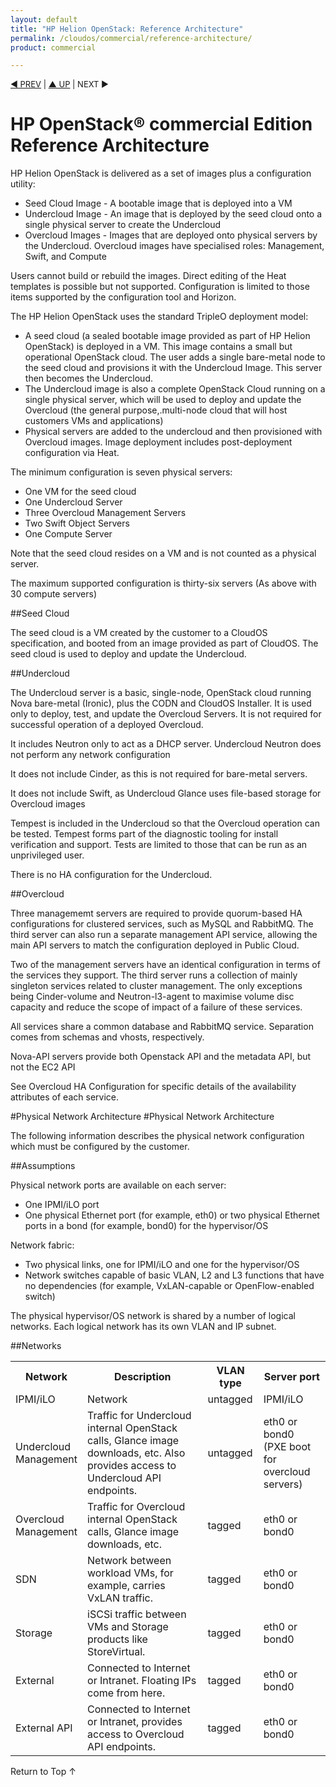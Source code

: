 ```yaml
---
layout: default
title: "HP Helion OpenStack: Reference Architecture"
permalink: /cloudos/commercial/reference-architecture/
product: commercial

---
```


<script>

function PageRefresh {
onLoad="window.refresh"
}

PageRefresh();

</script>


<p style="font-size: small;"> <a href="/cloudos/commercial/">&#9664; PREV</a> | <a href="/cloudos/commercial/">&#9650; UP</a> | NEXT &#9654; </p>

# HP OpenStack&#174; commercial Edition Reference Architecture
HP Helion OpenStack is delivered as a set of images plus a configuration utility:

- Seed Cloud Image - A bootable image that is deployed into a VM
- Undercloud Image - An image that is deployed by the seed cloud onto a single physical server to create the Undercloud
- Overcloud Images - Images that are deployed onto physical servers by the Undercloud. Overcloud images have specialised roles:   Management, Swift, and Compute 

Users cannot build or rebuild the images.  Direct editing of the Heat templates is possible but not supported.  Configuration is limited to those items supported by the configuration tool and Horizon. 

The HP Helion OpenStack uses the standard TripleO deployment model:

- A seed cloud (a sealed bootable image provided as part of HP Helion OpenStack) is deployed in a VM.  This image contains a small but operational OpenStack cloud.  The user adds a single bare-metal node to the seed cloud and provisions it with the Undercloud Image.    This server then becomes the Undercloud.
- The Undercloud image is also a complete OpenStack Cloud running on a single physical server, which will be used to deploy and update the Overcloud (the general purpose,.multi-node cloud that will host customers VMs and applications)
- Physical servers are added to the undercloud and then provisioned with Overcloud images.   Image deployment includes post-deployment configuration via Heat.

The minimum configuration is seven physical servers:

- One VM for the seed cloud
- One Undercloud Server
- Three Overcloud Management Servers
- Two Swift Object Servers
- One Compute Server

Note that the seed cloud resides on a VM and is not counted as a physical server.

The maximum supported configuration is thirty-six servers (As above with 30 compute servers) 

##Seed Cloud

The seed cloud is a VM created by the customer to a CloudOS specification, and booted from an image provided as part of CloudOS.   The seed cloud is used to deploy and update the Undercloud.

##Undercloud

The Undercloud server is a basic, single-node, OpenStack cloud running Nova bare-metal (Ironic), plus the CODN and CloudOS Installer.    It is used only to deploy, test, and update the Overcloud Servers.
It is not required for successful operation of a deployed Overcloud.

It includes Neutron only to act as a DHCP server. Undercloud Neutron does not perform any network configuration

It does not include Cinder, as this is not required for bare-metal servers.

It does not include Swift, as  Undercloud Glance uses file-based storage for Overcloud images

Tempest is included in the Undercloud so that the Overcloud operation can be tested. Tempest forms part of the diagnostic tooling for install verification and support.   Tests are limited to those that can be run as an unprivileged user.

There is no HA configuration for the Undercloud.

##Overcloud

Three managememt servers are required to provide quorum-based HA configurations for clustered services, such as MySQL and RabbitMQ.  The third server can also run a separate management API service, allowing the main API servers to match the configuration deployed in Public Cloud.

Two of the management servers have an identical configuration in terms of the services they support.  The third server runs a collection of mainly singleton services related to cluster management. The only exceptions being Cinder-volume and Neutron-l3-agent to maximise volume disc capacity and reduce the scope of impact of a failure of these services. 

All services share a common database and RabbitMQ service. Separation comes from schemas and vhosts, respectively.


Nova-API servers provide both Openstack API and the metadata API, but not the EC2 API

See Overcloud HA Configuration for specific details of the availability attributes of each service.

#Physical Network Architecture
#Physical Network Architecture

The following information describes the physical network configuration which must be configured by the customer.

##Assumptions

Physical network ports are available on each server:

- One IPMI/iLO port
- One physical Ethernet port (for example, eth0) or two physical Ethernet ports in a bond (for example, bond0) for the hypervisor/OS

 Network fabric:

- Two physical links, one for IPMI/iLO and one for the hypervisor/OS
- Network switches capable of basic VLAN, L2 and L3 functions that have no dependencies (for example, VxLAN-capable or OpenFlow-enabled switch)

The physical hypervisor/OS network is shared by a number of logical networks.  Each logical network has its own VLAN and IP subnet.

##Networks

<table>
  <tr>
    <th>Network</th>
    <th>Description</th>
    <th>VLAN type</th>
    <th>Server port</th>
  </tr>
  <tr>
    <td>IPMI/iLO</td>
    <td>Network</td>
    <td>untagged</td>
    <td>IPMI/iLO</td>
  </tr>
  <tr>
    <td>Undercloud<br>Management</td>
    <td>Traffic for Undercloud internal OpenStack calls, Glance image downloads, etc.  Also provides access to Undercloud API endpoints.</td>
    <td>untagged</td>
    <td>eth0 or<br>bond0<br>(PXE boot for overcloud servers)</td>
  </tr>
  <tr>
    <td>Overcloud<br>Management</td>
    <td>Traffic for Overcloud internal OpenStack calls, Glance image downloads, etc.  </td>
    <td>tagged</td>
    <td>eth0 or<br>bond0</td>
  </tr>
  <tr>
    <td>SDN</td>
    <td>Network between workload VMs, for example, carries VxLAN traffic.</td>
    <td>tagged</td>
    <td>eth0 or<br>bond0</td>
  </tr>
  <tr>
    <td>Storage</td>
    <td>iSCSi traffic between VMs and Storage products like StoreVirtual.</td>
    <td>tagged</td>
    <td>eth0 or<br>bond0</td>
  </tr>
  <tr>
    <td>External</td>
    <td>Connected to Internet or Intranet. Floating IPs come from here. </td>
    <td>tagged</td>
    <td>eth0 or<br>bond0</td>
  </tr>
 <tr>
    <td>External API</td>
    <td>Connected to Internet or Intranet, provides access to Overcloud API endpoints. </td>
    <td>tagged</td>
    <td>eth0 or<br>bond0</td>
  </tr>
</table>

<a href="#top" style="padding:14px 0px 14px 0px; text-decoration: none;"> Return to Top &#8593; </a>
 
<!-- null comment added -->
